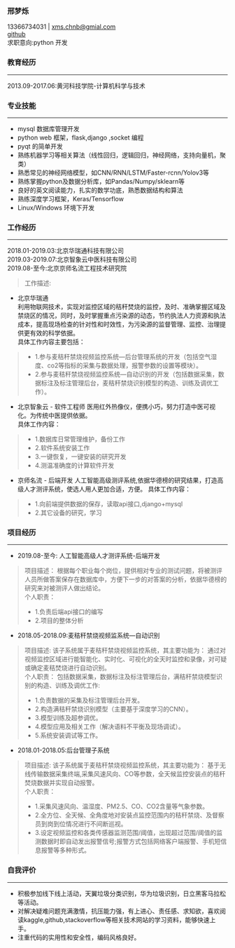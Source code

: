 ### 邢梦烁<br>
13366734031 | <xms.chnb@gmial.com><br>
[github](https://github.com/xingmegshuo)<br>
求职意向:python 开发

### 教育经历
<hr>

2013.09-2017.06:黄河科技学院-计算机科学与技术 

### 专业技能
<hr>

- mysql 数据库管理开发
- python web 框架，flask,django ,socket 编程
- pyqt 的简单开发
- 熟练机器学习等相关算法（线性回归，逻辑回归，神经网络，支持向量机，聚类） 
- 熟悉常见的神经网络模型，如CNN/RNN/LSTM/Faster-rcnn/Yolov3等
- 熟练掌握python及数据分析库，如Pandas/Numpy/sklearn等
- 良好的英文阅读能力，扎实的数学功底，熟悉数据结构和算法
- 熟练深度学习框架，Keras/Tensorflow
- Linux/Windows 环境下开发
### 工作经历
<hr>

2018.01-2019.03:北京华瑞通科技有限公司<br>
2019.03-2019.07:北京智象云中医科技有限公司<br>
2019.08-至今:北京京师名流工程技术研究院

> 工作描述:
- 北京华瑞通  
 利用物联网技术，实现对监控区域的秸秆焚烧的监控，及时、准确掌握区域及禁烧区的情况，同时，及时掌握重点污染源的动态，节约执法人力资源和执法成本，提高现场检查的针对性和时效性，为污染源的监督管理、监控、治理提供更有效的科学依据。<br>
具体工作内容主要包括：
> - 1.参与麦秸秆禁烧视频监控系统—后台管理系统的开发（包括空气湿度、co2等指标的采集与数据处理，报警参数的设置等模块）。
> - 2.参与麦秸秆禁烧视频监控系统—自动识别的开发（包括数据采集，数据标注及标注管理后台，麦秸秆禁烧识别模型的构造、训练及调优工作）。

- 北京智象云 - 软件工程师
医用红外热像仪，便携小巧，努力打造中医可视化。为传统中医提供依据。<br>
具体工作内容：
> - 1.数据库日常管理维护，备份工作
> - 2.软件系统安装工作
> - 3.一键恢复，一键安装的研究开发
> - 4.测温准确度的计算软件开发


- 京师名流 - 后端开发
人工智能高级测评系统,依据华德榜的研究结果，打造高级人才测评系统，使选人用人更加合适，方便。
具体工作内容：
> - 1.向前端提供数据的保存，读取api接口,django+mysql
> - 2.其它设备的研究，学习


### 项目经历
<hr>

- 2019.08-至今: 人工智能高级人才测评系统-后端开发

> 项目描述：
根据每个职业每个岗位，提供相对专业的测试问题，将被测评人员所做答案保存在数据库中，方便下一步的对答案的分析，依据华德榜的研究来对被测评人做出结论。<br>
> 个人职责：
> - 1.负责后端api接口的编写
> - 2.项目的整体分析
- 2018.05-2018.09:麦秸秆禁烧视频监系统—自动识别

> 项目描述:
 该子系统属于麦秸秆禁烧视频监控系统，其主要功能为：
通过对视频监控区域进行能智能化、实时化、可视化的全天时监控和录像，对可疑或确定麦秸焚烧进行自动识别。<br>
> 个人职责：
包括数据采集，数据标注及标注管理后台，满秸秆禁烧模型识别的构造、训练及调优工作:
> - 1.负责数据的采集及标注管理后台开发。
> - 2.构造满秸秆禁烧识别模型（主要基于深度学习的CNN）。
> - 3.模型训练及超参调优。
> - 4.模型应用及相关工作（解决语料不平衡及现场调试）。
> - 5.系统安装调试等工作。

- 2018.01-2018.05:后台管理子系统
> 项目描述:
该子系统属于麦秸秆禁烧视频监控系统，其主要功能为：
基于无线传输数据采集终端,采集风速风向、CO等参数，全天候监控安装点的秸秆焚烧数据并实现自动报警。<br>
> 个人职责：
> - 1.采集风速风向、温湿度、PM2.5、CO、CO2含量等气象参数。
> - 2.全方位、全天候、全角度地对安装点监控范围内的秸秆禁烧、及督察员到岗到位情况进行不间断巡视。
> - 3.设定视频监控和各类传感器监测范围/阈值，出现超过范围/阈值的监测数据时即自动发出报警信号;报警方式包括网络客户端报警、手机短信息报警等多种形式。

### 自我评价
<hr>

- 积极参加线下线上活动，天翼垃圾分类识别，华为垃圾识别，日立黑客马拉松等活动。 
- 对解决疑难问题充满激情，抗压能力强，有上进心、责任感、求知欲，喜欢阅读kaggle,github,stackoverflow等相关技术网站的学习资料，能够快速上手。
- 注重代码的实用性和安全性，编码风格良好。